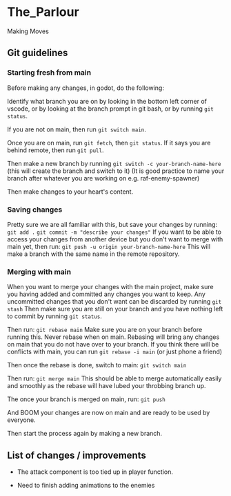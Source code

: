 # The_Parlour
Making Moves

## Git guidelines

### Starting fresh from main
Before making any changes, in godot, do the following:

Identify what branch you are on by looking in the bottom left corner of vscode, or by looking at the branch prompt in git bash, or by running `git status`. 

If you are not on main, then run `git switch main`. 

Once you are on main, run `git fetch`, then `git status`. If it says you are behind remote, then run `git pull`. 

Then make a new branch by running `git switch -c your-branch-name-here` (this will create the branch and switch to it)
(It is good practice to name your branch after whatever you are working on e.g. raf-enemy-spawner)

Then make changes to your heart's content. 

### Saving changes
Pretty sure we are all familiar with this, but save your changes by running:
`git add .`
`git commit -m "describe your changes"`
If you want to be able to access your changes from another device but you don't want to merge with main yet, then run:
`git push -u origin your-branch-name-here`
This will make a branch with the same name in the remote repository. 

### Merging with main
When you want to merge your changes with the main project, make sure you having added and committed any changes you want to keep. Any uncommitted changes that you don't want can be discarded by running `git stash`
Then make sure you are still on your branch and you have nothing left to commit by running `git status`. 

Then run:
`git rebase main`
Make sure you are on your branch before running this. Never rebase when on main. Rebasing will bring any changes on main that you do not have over to your branch. If you think there will be conflicts with main, you can run `git rebase -i main` (or just phone a friend)

Then once the rebase is done, switch to main:
`git switch main`

Then run:
`git merge main`
This should be able to merge automatically easily and smoothly as the rebase will have lubed your throbbing branch up. 

The once your branch is merged on main, run:
`git push`

And BOOM your changes are now on main and are ready to be used by everyone. 

Then start the process again by making a new branch. 


## List of changes / improvements

- The attack component is too tied up in player function.

- Need to finish adding animations to the enemies



